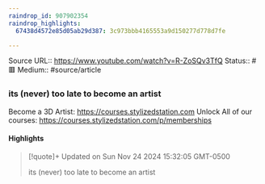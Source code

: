 ```yaml
---
raindrop_id: 907902354
raindrop_highlights:
  67438d4572e85d05ab29d387: 3c973bbb4165553a9d150277d778d7fe

---
```


Source URL:: https://www.youtube.com/watch?v=R-ZoSQv3TfQ
Status:: #🟥
Medium:: #source/article


### its (never) too late to become an artist

Become a 3D Artist: https://courses.stylizedstation.com
Unlock All of our courses: https://courses.stylizedstation.com/p/memberships

#### Highlights

> [!quote]+ Updated on Sun Nov 24 2024 15:32:05 GMT-0500
>
> its (never) too late to become an artist
